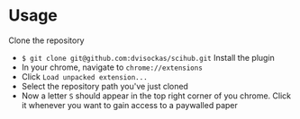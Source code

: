 # Usage
Clone the repository
- `$ git clone git@github.com:dvisockas/scihub.git`
Install the plugin
- In your chrome, navigate to `chrome://extensions`
- Click `Load unpacked extension...`
- Select the repository path you've just cloned
- Now a letter `S` should appear in the top right corner of you chrome. Click it whenever you want to gain access to a paywalled paper